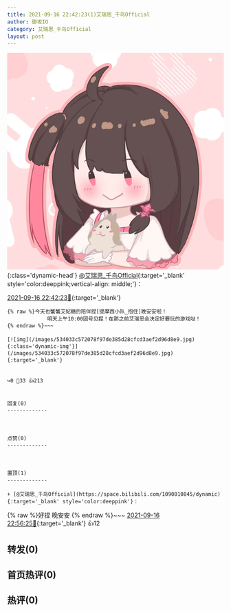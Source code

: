 ```yaml
---
title: 2021-09-16 22:42:23(1)艾瑞思_千鸟Official
author: 御坂IO
category: 艾瑞思_千鸟Official
layout: post
---
```


![img](/images/7e08840c56f251de28bdf766b647bd5fe9a5d50a.jpg){:class='dynamic-head'}
[@艾瑞思_千鸟Official](https://space.bilibili.com/1090010845/dynamic){:target='_blank' style='color:deeppink;vertical-align: middle;'}：

[2021-09-16 22:42:23🔗](https://t.bilibili.com/571080081705174182){:target='_blank'}

~~~
{% raw %}今天也蟹蟹艾妃糖的陪伴捏[提摩西小队_抱住]晚安安啦！
             明天上午10:00团号见捏！在那之前艾瑞思会决定好要玩的游戏哒！
{% endraw %}~~~

[![img](/images/534033c572078f97de385d28cfcd3aef2d96d8e9.jpg){:class='dynamic-img'}](/images/534033c572078f97de385d28cfcd3aef2d96d8e9.jpg){:target='_blank'}


↪️0 💬33 👍213


回复(0)
-------------



点赞(0)
-------------



置顶(1)
-------------

+ [@艾瑞思_千鸟Official](https://space.bilibili.com/1090010845/dynamic){:target='_blank' style='color:deeppink'}：
~~~
{% raw %}好捏 晚安安
{% endraw %}~~~
[2021-09-16 22:56:25🔗](https://t.bilibili.com/571080081705174182#reply5409950608){:target='_blank'} 👍12


转发(0)
-------------



首页热评(0)
-------------



热评(0)
-------------



